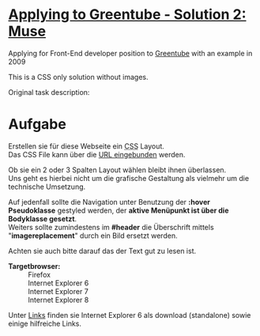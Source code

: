# [Applying to Greentube - Solution 2: Muse](https://zyxneo.github.io/Applying-to-Greentube-Solution-2-Muse/)

Applying for Front-End developer position to [Greentube](https://www.greentube.com/) with an example in 2009

This is a CSS only solution without images.

Original task description:

<h1><span>Aufgabe</span></h1>

<p>Erstellen sie für diese Webseite ein <abbr title="Cascading Style Sheet">CSS</abbr> Layout.<br />
Das CSS File kann über die <a href="http://www.greentube.com/bewerbung/?url=http://www.greentube.com/bewerbung/sample.css">URL eingebunden</a> werden.</p>
<p>Ob sie ein 2 oder 3 Spalten Layout wählen bleibt ihnen überlassen.<br />
Uns geht es hierbei nicht um die grafische Gestaltung als vielmehr um die technische Umsetzung. </p>

<p>Auf jedenfall sollte die Navigation unter Benutzung der <strong>:hover Pseudoklasse</strong> gestyled werden, der <strong>aktive Menüpunkt ist über die Bodyklasse gesetzt</strong>.<br /> Weiters sollte zumindestens im <strong>#header</strong> die Überschrift mittels &quot;<strong>imagereplacement</strong>&quot; durch ein Bild ersetzt werden.</p>

<p>Achten sie auch bitte darauf das der Text gut zu lesen ist.</p>
<dl>
    <dt><strong>Targetbrowser:</strong></dt>
    <dd>Firefox</dd>
    <dd>Internet Explorer 6</dd>
    <dd>Internet Explorer 7</dd>
    <dd>Internet Explorer 8</dd>
</dl>

<p>Unter <a href="#links">Links</a> finden sie Internet Explorer 6 als download (standalone) sowie einige hilfreiche Links.</p>